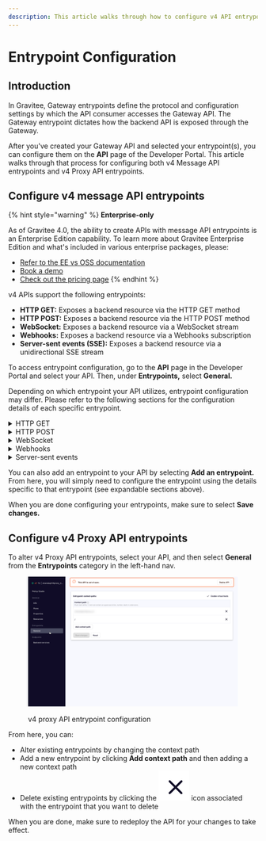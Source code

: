 ```yaml
---
description: This article walks through how to configure v4 API entrypoints
---
```


# Entrypoint Configuration

## Introduction

In Gravitee, Gateway entrypoints define the protocol and configuration settings by which the API consumer accesses the Gateway API. The Gateway entrypoint dictates how the backend API is exposed through the Gateway.

After you've created your Gateway API and selected your entrypoint(s), you can configure them on the **API** page of the Developer Portal.  This article walks through that process for configuring both v4 Message API entrypoints and v4 Proxy API entrypoints.

## Configure v4 message API entrypoints

{% hint style="warning" %}
**Enterprise-only**

As of Gravitee 4.0, the ability to create APIs with message API entrypoints is an Enterprise Edition capability. To learn more about Gravitee Enterprise Edition and what's included in various enterprise packages, please:

* [Refer to the EE vs OSS documentation](../../../overview/ee-vs-oss/)
* [Book a demo](https://app.gitbook.com/o/8qli0UVuPJ39JJdq9ebZ/s/rYZ7tzkLjFVST6ex6Jid/)
* [Check out the pricing page](https://www.gravitee.io/pricing)
{% endhint %}

v4 APIs support the following entrypoints:

* **HTTP GET:** Exposes a backend resource via the HTTP GET method
* **HTTP POST:** Exposes a backend resource via the HTTP POST method
* **WebSocket:** Exposes a backend resource via a WebSocket stream
* **Webhooks:** Exposes a backend resource via a Webhooks subscription
* **Server-sent events (SSE):** Exposes a backend resource via a unidirectional SSE stream

To access entrypoint configuration, go to the **API** page in the Developer Portal and select your API. Then, under **Entrypoints,** select **General.**

Depending on which entrypoint your API utilizes, entrypoint configuration may differ. Please refer to the following sections for the configuration details of each specific entrypoint.

<details>

<summary>HTTP GET</summary>

If you chose **HTTP GET** as an entrypoint, you will be brought to a page where you can configure:

* **Context path:** The URL of your API. For example, if your URL is `[https://apim-master-gateway.team-apim.gravitee.dev/myAPI]`, then `[/myAPI]` is the context path.
* **Virtual hosts:** Enabling virtual hosts requires you to define your **virtual host** and optionally enable **override access**.
* **HTTP GET characteristics**
  * **Limit messages count:** Defines the maximum number of messages to retrieve via HTTP GET. The default is 500. To set a custom limit, enter a numeric value in the **Limit messages count** text field.
  * **Limit messages duration:** Defines the maximum duration, in milliseconds, to wait to retrieve the expected number of messages (see **Limit messages count**). To set a custom limit, enter a numeric value in the **Limit messages duration** text field. The actual number of retrieved messages could be less than expected if maximum duration is reached before all messages are retrieved.
  * **HTTP GET permissions:** Allow or disallow **Allow sending messages headers to client in payload** and **Allow sending messages metadata to client in payload** by toggling these actions ON or OFF.

</details>

<details>

<summary>HTTP POST</summary>

If you chose **HTTP POST** as an entrypoint, you will be brought to a page where you can configure:

* **Context path:** The URL of your API. For example, if your URL is `[https://apim-master-gateway.team-apim.gravitee.dev/myAPI]`, then `[/myAPI]` is the context path.
* **Virtual hosts:** Enabling virtual hosts requires you to define your **virtual host** and optionally enable **override access**.
* **HTTP POST permissions:** Allow or disallow add request Headers to the generated message by toggling **Allow add request Headers to the generated message** ON or OFF.

</details>

<details>

<summary>WebSocket</summary>

If you chose **WebSocket** as an entrypoint, you will be brought to a page where you can configure:

* **Context path:** The URL of your API. For example, if your URL is `[https://apim-master-gateway.team-apim.gravitee.dev/myAPI]`, then `[/myAPI]` is the context path.
* **Virtual hosts:** Enabling virtual hosts requires you to define your **virtual host** and optionally enable **override access**.
* **WebSocket configuration**
  * **Publisher configuration:** Choose to either enable or disable the publication capability by toggling **Enable the publication capability** ON or OFF. Disabling it assumes that the application will never publish any message.
  * **Subscriber configuration:** Choose to enable or disable the subscription capability by toggling **Enable the subscription capability** ON or OFF. Disabling it assumes that the application will never receive any message.

</details>

<details>

<summary>Webhooks</summary>

### Basic Configuration

If you chose **Webhook** as an entrypoint, you will be brought to a page where you can configure:

* **HTTP Options**
  * **Connect timeout:** The maximum time, in milliseconds, to connect to the Webhook. Either enter a numeric value or use the arrows to the right of the text field.
  * **Read timeout:** The maximum time, in milliseconds, allotted for the Webhook to complete the request (including response). Either enter a numeric value or use the arrows to the right of the text field.
  * **Idle timeout:** The maximum time, in milliseconds, a connection will stay in the pool without being used. Once this time has elapsed, the unused connection will be closed, freeing the associated resources. Either enter a numeric value or use the arrows to the right of the text field.
* **Proxy options**
  *   Choose whether to use a proxy for client connections by toggling **Use proxy** ON or OFF. If enabled, you will need to select from the proxy types in the **Proxy type** drop-down:

      * HTTP proxy
      * SOCKS4
      * SOCKS5

      A [**SOCKS proxy**](https://hailbytes.com/how-to-use-socks4-and-socks5-proxy-servers-for-anonymous-web-browsing/) is a type of proxy server that uses the SOCKS protocol to tunnel traffic through an intermediary server.
  * Choose whether to use the proxy configured at system level by toggling **Use system proxy** ON or OFF. If enabled, you will need to define:
    * Proxy host: Enter your proxy host in the **Proxy host** text field.
    * Proxy port: Enter your proxy port in the **Proxy port** text field.
    * (Optional) Proxy username: Enter your proxy username in the **Proxy username** text field.
    * (Optional) Proxy password: Enter your proxy password in the **Proxy password** text field.

### Additional configuration

When using Webhooks as an entrypoint, you can secure callbacks and set up dead letter queues to store undelivered messages. When configuring DLQ with Webhook, you redirect all the messages that the Webhook rejects to another location, such as a Kafka topic.

As of Gravtiee APIM 4.0, you can only configure DLQs and secure callbacks for your Webhook via the API definition.&#x20;

#### Set up DLQ

To enable DLQ, declare another endpoint that will be used to configure the DLQ object in the Webhook entrypoint definition:

```
{
    "type": "webhook-advanced",
    "dlq": {
        "endpoint": "dlq-endpoint"
    },
    "configuration": {}
}
```

The endpoint used for the dead letter queue:

* Must support PUBLISH mode
* Should be based on a broker that can persist messages, such as Kafka

Once configured and deployed, any message rejected with a 4xx error response by the Webhook will be automatically sent to the DLQ endpoint and the consumption of messages will continue.

#### Combining DLQ with the retry policy

If you set up a DLQ, you can utilize the Gravitee Retry policy in order to "retry" delivery of undelivered messages from the DLQ. For more information on the Retry policy, please refer to the Retry policy reference.

#### Set up secure callbacks

Callbacks can be secured using basic authentication, JWT, and OAuth2.

To secure a callback, add an `auth` object to the configuration section of your API definition. The following example shows how to configure basic authentication:

```
{
    "configuration": {
        "entrypointId": "webhook-advanced",
        "callbackUrl": "https://example.com",
        "auth": {
            "type": "basic",
            "basic": {
                "username": "username",
                "password": "a-very-secured-password"
            }
        }
    }
}
```

To use JWT, the `auth` object should look like this:

```
        "auth": {
            "type": "token",
            "token": {
                "value": "eyJraWQiOiJk..."
            }
        }
```

To use OAuth2, the `auth` object should look like this:

```
        "auth": {
            "type": "oauth2",
            "oauth2": {
                "endpoint": "https://auth.gravitee.io/my-domain/oauth/token",
                "clientId": "a-client-id",
                "clientSecret": "a-client-secret",
                "scopes": ["roles"]
            }
        }
```

</details>

<details>

<summary>Server-sent events</summary>

If you chose **SSE** as an entrypoint, you will be brought to a page where you can configure:

* **Context path:** The URL of your API. For example, if your URL is `[https://apim-master-gateway.team-apim.gravitee.dev/myAPI]`, then `[/myAPI]` is the context path.
* **Virtual hosts:** Enabling virtual hosts requires you to define your **virtual host** and optionally enable **override access**.
* **SSE characteristics and permissions**
  * **Heartbeat intervals:** Define the interval in which heartbeats are sent to the client by entering a numeric value into the **Define the interval in which heartbeats** **are sent to client** text field or by using the arrow keys. Intervals must be greater than or equal to 2000ms. Each heartbeat will be sent as an empty comment: `''`.
  * Choose to allow or disallow sending message metadata to the client as SSE comments by toggling **Allow sending messages metadata to client as SSE comments** ON or OFF.
  * Choose to allow or disallow sending message headers to the client as SSE comments by toggling **Allow sending messages headers to client as SSE comments** ON or OFF.

</details>

You can also add an entrypoint to your API by selecting **Add an entrypoint.** From here, you will simply need to configure the entrypoint using the details specific to that entrypoint (see expandable sections above).

When you are done configuring your entrypoints, make sure to select **Save changes.**

## Configure v4 Proxy API entrypoints

To alter v4 Proxy API entrypoints, select your API, and then select **General** from the **Entrypoints** category in the left-hand nav.&#x20;

<figure><img src="../../../.gitbook/assets/2023-07-18_10-50-48.png" alt=""><figcaption><p>v4 proxy API entrypoint configuration</p></figcaption></figure>

From here, you can:&#x20;

* Alter existing entrypoints by changing the context path
* Add a new entrypoint by clicking **Add context path** and then adding a new context path
* Delete existing entrypoints by clicking the <img src="../../../.gitbook/assets/Screen Shot 2023-07-18 at 10.51.56 AM.png" alt="" data-size="line"> icon associated with the entrypoint that you want to delete

When you are done, make sure to redeploy the API for your changes to take effect.
